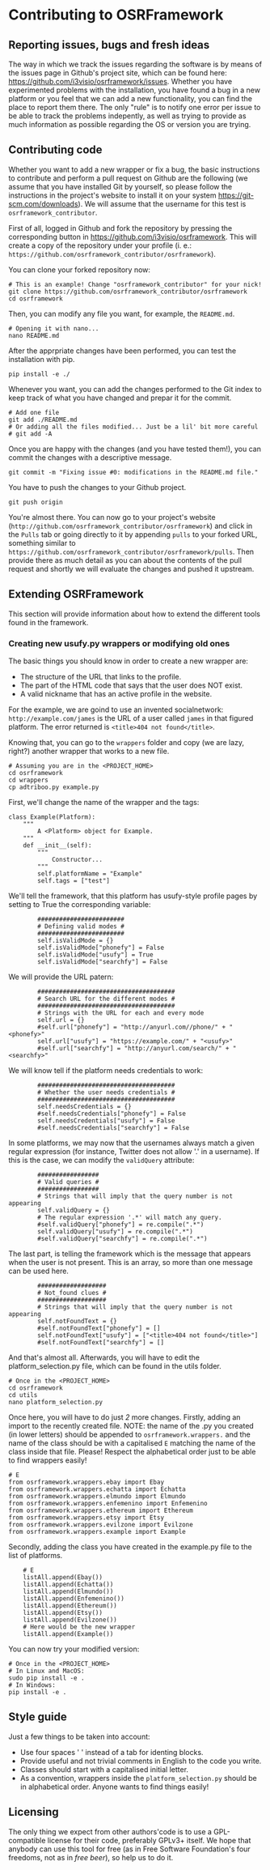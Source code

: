 Contributing to OSRFramework
============================

Reporting issues, bugs and fresh ideas
--------------------------------------

The way in which we track the issues regarding the software is by means of the issues page in Github's project site, which can be found here: <https://github.com/i3visio/osrframework/issues>.
Whether you have experimented problems with the installation, you have found a bug in a new platform or you feel that we can add a new functionality, you can find the place to report them there. The only "rule" is to notify one error per issue to be able to track the problems indepently, as well as trying to provide as much information as possible regarding the OS or version you are trying.

Contributing code
-----------------

Whether you want to add a new wrapper or fix a bug, the basic instructions to contribute and perform a pull request on Github are the following (we assume that you have installed Git by yourself, so please follow the instructions in the project's website to install it on your system <https://git-scm.com/downloads>). We will assume that the username for this test is `osrframework_contributor`.

First of all, logged in Github and fork the repository by pressing the corresponding button in <https://github.com/i3visio/osrframework>. This will create a copy of the repository under your profile (i. e.: `https://github.com/osrframework_contributor/osrframework`).

You can clone your forked repository now:
```
# This is an example! Change "osrframework_contributor" for your nick!
git clone https://github.com/osrframework_contributor/osrframework
cd osrframework
```

Then, you can modify any file you want, for example, the `README.md`.
```
# Opening it with nano... 
nano README.md
```

After the apprpriate changes have been performed, you can test the installation with pip.
```
pip install -e ./
```

Whenever you want, you can add the changes performed to the Git index to keep track of what you have changed and prepar it for the commit. 
```
# Add one file
git add ./README.md
# Or adding all the files modified... Just be a lil' bit more careful
# git add -A
```

Once you are happy with the changes (and you have tested them!), you can commit the changes with a descriptive message.
```
git commit -m "Fixing issue #0: modifications in the README.md file."
```

You have to push the changes to your Github project.
```
git push origin
```

You're almost there. You can now go to your project's website (`http://github.com/osrframework_contributor/osrframework`) and click in the `Pulls` tab or going directly to it by appending `pulls` to your forked URL, something similar to `https://github.com/osrframework_contributor/osrframework/pulls`. Then provide there as much detail as you can about the contents of the pull request and shortly we will evaluate the changes and pushed it upstream.

Extending OSRFramework
----------------------

This section will provide information about how to extend the different tools found in the framework.

### Creating new usufy.py wrappers or modifying old ones

The basic things you should know in order to create a new wrapper are:
* The structure of the URL that links to the profile.
* The part of the HTML code that says that the user does NOT exist.
* A valid nickname that has an active profile in the website.

For the example, we are goind to use an invented socialnetwork: `http://example.com/james` is the URL of a user called `james` in that figured platform. The error returned is `<title>404 not found</title>`. 

Knowing that, you can go to the `wrappers` folder and copy (we are lazy, right?) another wrapper that works to a new file. 
```
# Assuming you are in the <PROJECT_HOME>
cd osrframework
cd wrappers
cp adtriboo.py example.py
```

First, we'll change the name of the wrapper and the tags:
```
class Example(Platform):
    """ 
        A <Platform> object for Example.
    """
    def __init__(self):
        """ 
            Constructor... 
        """
        self.platformName = "Example"
        self.tags = ["test"]
```

We'll tell the framework, that this platform has usufy-style profile pages by setting to True the corresponding variable:
```
        ########################
        # Defining valid modes #
        ########################
        self.isValidMode = {}        
        self.isValidMode["phonefy"] = False
        self.isValidMode["usufy"] = True
        self.isValidMode["searchfy"] = False   
```

We will provide the URL patern:
```
        ######################################
        # Search URL for the different modes #
        ######################################
        # Strings with the URL for each and every mode
        self.url = {}        
        #self.url["phonefy"] = "http://anyurl.com//phone/" + "<phonefy>"
        self.url["usufy"] = "https://example.com/" + "<usufy>"       
        #self.url["searchfy"] = "http://anyurl.com/search/" + "<searchfy>"  
```

We will know tell if the platform needs credentials to work:
```
        ######################################
        # Whether the user needs credentials #
        ######################################
        self.needsCredentials = {}        
        #self.needsCredentials["phonefy"] = False
        self.needsCredentials["usufy"] = False
        #self.needsCredentials["searchfy"] = False 
```

In some platforms, we may now that the usernames always match a given regular expression (for instance, Twitter does not allow '.' in a username). If this is the case, we can modify the `validQuery` attribute:
```
        #################
        # Valid queries #
        #################
        # Strings that will imply that the query number is not appearing
        self.validQuery = {}
        # The regular expression '.*' will match any query.
        #self.validQuery["phonefy"] = re.compile(".*")
        self.validQuery["usufy"] = re.compile(".*")   
        #self.validQuery["searchfy"] = re.compile(".*")
```

The last part, is telling the framework which is the message that appears when the user is not present. This is an array, so more than one message can be used here.
```
        ###################
        # Not_found clues #
        ###################
        # Strings that will imply that the query number is not appearing
        self.notFoundText = {}
        #self.notFoundText["phonefy"] = []
        self.notFoundText["usufy"] = ["<title>404 not found</title>"]
        #self.notFoundText["searchfy"] = []  
```

And that's almost all. Afterwards, you will have to edit the platform_selection.py file, which can be found in the utils folder.

```
# Once in the <PROJECT_HOME>
cd osrframework
cd utils
nano platform_selection.py
```

Once here, you will have to do just *2* more changes. Firstly, adding an import to the recently created file. NOTE: the name of the .py you created (in lower letters) should be appended to `osrframework.wrappers.` and the name of the class should be with a capitalised `E` matching the name of the class inside that file. Please! Respect the alphabetical order just to be able to find wrappers easily!
```
# E
from osrframework.wrappers.ebay import Ebay
from osrframework.wrappers.echatta import Echatta
from osrframework.wrappers.elmundo import Elmundo
from osrframework.wrappers.enfemenino import Enfemenino
from osrframework.wrappers.ethereum import Ethereum
from osrframework.wrappers.etsy import Etsy
from osrframework.wrappers.evilzone import Evilzone
from osrframework.wrappers.example import Example
```

Secondly, adding the class you have created in the example.py file to the list of platforms.
```
    # E
    listAll.append(Ebay())
    listAll.append(Echatta())
    listAll.append(Elmundo())
    listAll.append(Enfemenino())
    listAll.append(Ethereum())
    listAll.append(Etsy())
    listAll.append(Evilzone())
    # Here would be the new wrapper
    listAll.append(Example())    
```


You can now try your modified version:
```
# Once in the <PROJECT_HOME>
# In Linux and MacOS:
sudo pip install -e .
# In Windows:
pip install -e .
```

Style guide
-----------

Just a few things to be taken into account:
* Use four spaces '    ' instead of a tab for identing blocks.
* Provide useful and not trivial comments in English to the code you write.
* Classes should start with a capitalised initial letter.
* As a convention, wrappers inside the `platform_selection.py` should be in alphabetical order. Anyone wants to find things easily!

Licensing
---------

The only thing we expect from other authors'code is to use a GPL-compatible license for their code, preferably GPLv3+ itself. We hope that anybody can use this tool for free (as in Free Software Foundation's four freedoms, not as in *free beer*), so help us to do it.

